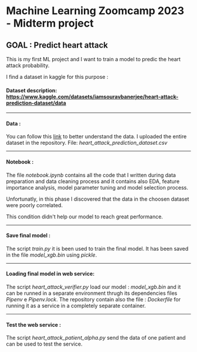 # Machine Learning Zoomcamp 2023 - Midterm project 

## GOAL : Predict heart attack 

This is my first ML project and I want to train a model to predic the heart attack probability.

I find a dataset in kaggle for this purpose :

#### Dataset description: https://www.kaggle.com/datasets/iamsouravbanerjee/heart-attack-prediction-dataset/data

---

#### Data :
You can follow this [link](https://www.kaggle.com/datasets/iamsouravbanerjee/heart-attack-prediction-dataset/data) to better understand the data.
I uploaded the entire dataset in the repository. File: *heart_attack_prediction_dataset.csv*

---

#### Notebook :
The file *notebook.ipynb* contains all the code that I written during data preparation and data cleaning process and it contains also
EDA, feature importance analysis, model parameter tuning and model selection process.

Unfortunatly, in this phase I discovered that the data in the choosen dataset were poorly correlated.

This condition didn't help our model to reach great performance.

---

#### Save final model :
The script *train.py* it is been used to train the final model. It has been saved in the file *model_xgb.bin* using *pickle*.

---

#### Loading final model in web service:
The script *heart_attack_verifier.py* load our model : *model_xgb.bin* and it can be runned in a separate environment thrugh its dependencies files *Pipenv* e *Pipenv.lock*.
The repository contain also the file : *Dockerfile* for running it as a service in a completely separate container.

---

#### Test the web service :
The script *heart_attack_patient_alpha.py* send the data of one patient and can be used to test the service.
